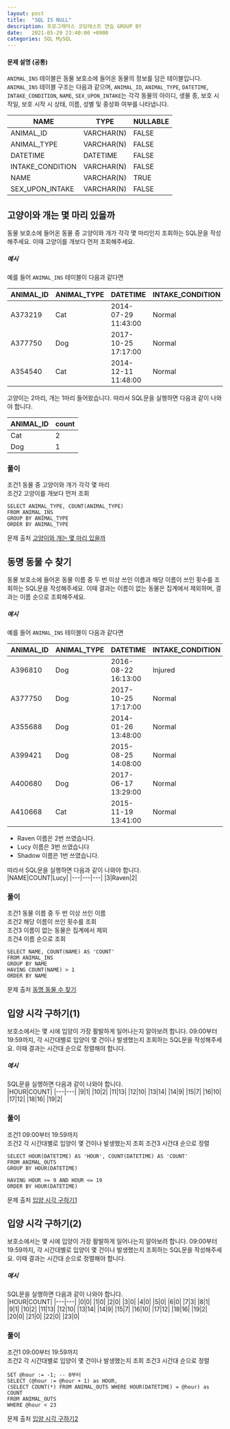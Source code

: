 ```yaml
---
layout: post
title:  "SQL IS NULL"
description: 프로그래머스 코딩테스트 연습 GROUP BY
date:   2021-05-29 23:40:00 +0900
categories: SQL MySQL
---
```


#### 문제 설명  (공통)
`ANIMAL_INS` 테이블은 동물 보호소에 들어온 동물의 정보를 담은 테이블입니다. `ANIMAL_INS` 테이블 구조는 다음과 같으며, `ANIMAL_ID`, `ANIMAL_TYPE`, `DATETIME`, `INTAKE_CONDITION`, `NAME`, `SEX_UPON_INTAKE`는 각각 동물의 아이디, 생물 종, 보호 시작일, 보호 시작 시 상태, 이름, 성별 및 중성화 여부를 나타냅니다.
  
|NAME|TYPE|NULLABLE|
|---|---|---|
|ANIMAL_ID|VARCHAR(N)|FALSE|
|ANIMAL_TYPE|VARCHAR(N)|FALSE|
|DATETIME|DATETIME|FALSE|
|INTAKE_CONDITION|VARCHAR(N)|FALSE|
|NAME|VARCHAR(N)|TRUE|
|SEX_UPON_INTAKE|VARCHAR(N)|FALSE|

  
## 고양이와 개는 몇 마리 있을까


동물 보호소에 들어온 동물 중 고양이와 개가 각각 몇 마리인지 조회하는 SQL문을 작성해주세요. 이때 고양이를 개보다 먼저 조회해주세요.

##### 예시

예를 들어  `ANIMAL_INS`  테이블이 다음과 같다면  
  
|ANIMAL_ID|ANIMAL_TYPE|DATETIME|INTAKE_CONDITION|NAME|SEX_UPON_INTAKE|
|---|---|---|---|---|---|
|A373219|Cat|2014-07-29 11:43:00|Normal|Ella|Spayed Female|
|A377750|Dog|2017-10-25 17:17:00|Normal|Lucy|Intact Female|
|A354540|Cat|2014-12-11 11:48:00|Normal|Tux|Neutered Male|

고양이는 2마리, 개는 1마리 들어왔습니다. 따라서 SQL문을 실행하면 다음과 같이 나와야 합니다.
  
|ANIMAL_ID|count|
|---|---|
|Cat|2|
|Dog|1|





### 풀이  


조건1 동물 중 고양이와 개가 각각 몇 마리  
조건2 고양이를 개보다 먼저 조회  

```
SELECT ANIMAL_TYPE, COUNT(ANIMAL_TYPE)
FROM ANIMAL_INS
GROUP BY ANIMAL_TYPE
ORDER BY ANIMAL_TYPE
```


문제 출처 [고양이와 개는 몇 마리 있을까]  

[고양이와 개는 몇 마리 있을까]:https://programmers.co.kr/learn/courses/30/lessons/59040    



## 동명 동물 수 찾기  

동물 보호소에 들어온 동물 이름 중 두 번 이상 쓰인 이름과 해당 이름이 쓰인 횟수를 조회하는 SQL문을 작성해주세요. 이때 결과는 이름이 없는 동물은 집계에서 제외하며, 결과는 이름 순으로 조회해주세요.  


##### 예시

예를 들어  `ANIMAL_INS`  테이블이 다음과 같다면  
  
|ANIMAL_ID|ANIMAL_TYPE|DATETIME|INTAKE_CONDITION|NAME|SEX_UPON_INTAKE|
|---|---|---|---|---|---|
|A396810|Dog|2016-08-22 16:13:00|Injured|Raven|Spayed Female|
|A377750|Dog|2017-10-25 17:17:00|Normal|Lucy|Spayed Female|
|A355688|Dog|2014-01-26 13:48:00|Normal|Shadow|Neutered Male|
|A399421|Dog|2015-08-25 14:08:00|Normal|Lucy|Spayed Female|
|A400680|Dog|2017-06-17 13:29:00|Normal|Lucy|Spayed Female|
|A410668|Cat|2015-11-19 13:41:00|Normal|Raven|Spayed Female|

-   Raven 이름은 2번 쓰였습니다.
-   Lucy 이름은 3번 쓰였습니다
-   Shadow 이름은 1번 쓰였습니다.  

따라서 SQL문을 실행하면 다음과 같이 나와야 합니다.  
|NAME|COUNT|Lucy|
|---|---|---|
|3|Raven|2|


### 풀이  


조건1 동물 이름 중 두 번 이상 쓰인 이름  
조건2 해당 이름이 쓰인 횟수를 조회  
조건3 이름이 없는 동물은 집계에서 제외  
조건4 이름 순으로 조회  

```
SELECT NAME, COUNT(NAME) AS 'COUNT'
FROM ANIMAL_INS
GROUP BY NAME
HAVING COUNT(NAME) > 1
ORDER BY NAME
```


문제 출처 [동명 동물 수 찾기]  

[동명 동물 수 찾기]: https://programmers.co.kr/learn/courses/30/lessons/59041  

 
 
## 입양 시각 구하기(1)

보호소에서는 몇 시에 입양이 가장 활발하게 일어나는지 알아보려 합니다. 09:00부터 19:59까지, 각 시간대별로 입양이 몇 건이나 발생했는지 조회하는 SQL문을 작성해주세요. 이때 결과는 시간대 순으로 정렬해야 합니다.

##### 예시

SQL문을 실행하면 다음과 같이 나와야 합니다.  
|HOUR|COUNT|
|---|---|
|9|1|
|10|2|
|11|13|
|12|10|
|13|14|
|14|9|
|15|7|
|16|10|
|17|12|
|18|16|
|19|2|

  
### 풀이  


조건1 09:00부터 19:59까지  
조건2 각 시간대별로 입양이 몇 건이나 발생했는지 조회 
조건3 시간대 순으로 정렬

```
SELECT HOUR(DATETIME) AS 'HOUR', COUNT(DATETIME) AS 'COUNT'
FROM ANIMAL_OUTS
GROUP BY HOUR(DATETIME)

HAVING HOUR >= 9 AND HOUR <= 19
ORDER BY HOUR(DATETIME)
```


문제 출처 [입양 시각 구하기1]  

[입양 시각 구하기1]: https://programmers.co.kr/learn/courses/30/lessons/59412

 

## 입양 시각 구하기(2)

보호소에서는 몇 시에 입양이 가장 활발하게 일어나는지 알아보려 합니다. 09:00부터 19:59까지, 각 시간대별로 입양이 몇 건이나 발생했는지 조회하는 SQL문을 작성해주세요. 이때 결과는 시간대 순으로 정렬해야 합니다.

##### 예시

SQL문을 실행하면 다음과 같이 나와야 합니다.  
|HOUR|COUNT|
|---|---|
|0|0|
|1|0|
|2|0|
|3|0|
|4|0|
|5|0|
|6|0|
|7|3|
|8|1|
|9|1|
|10|2|
|11|13|
|12|10|
|13|14|
|14|9|
|15|7|
|16|10|
|17|12|
|18|16|
|19|2|
|20|0|
|21|0|
|22|0|
|23|0|

  
### 풀이  


조건1 09:00부터 19:59까지  
조건2 각 시간대별로 입양이 몇 건이나 발생했는지 조회 
조건3 시간대 순으로 정렬

```
SET @hour := -1; -- 0부터
SELECT (@hour := @hour + 1) as HOUR,
(SELECT COUNT(*) FROM ANIMAL_OUTS WHERE HOUR(DATETIME) = @hour) as COUNT
FROM ANIMAL_OUTS
WHERE @hour < 23
```


문제 출처 [입양 시각 구하기2]  

[입양 시각 구하기2]: https://programmers.co.kr/learn/courses/30/lessons/59413

 